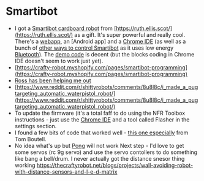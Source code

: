 # Smartibot
* I got a [Smartibot cardboard robot](https://www.kickstarter.com/projects/460355237/smartibot-the-worlds-first-ai-enabled-cardboard-ro) from [https://ruth.ellis.scot/](https://ruth.ellis.scot/) as a gift. It's super powerful and really cool. There's a [webapp](https://thecraftyrobot.github.io/smartibot_webpad/), an [Android app] and a [Chrome IDE](https://chrome.google.com/webstore/detail/espruino-web-ide/bleoifhkdalbjfbobjackfdifdneehpo?hl=en) (as well as a bunch of [other ways to control Smartibot](http://www.espruino.com/Quick+Start+BLE#smartibot) as it uses low energy [Bluetooth](https://www.espruino.com/Web%20Bluetooth)). The [demo code](http://www.espruino.com/Smartibot) is decent (but the blocks coding in Chrome IDE doesn't seem to work just yet). 
* [https://crafty-robot.myshopify.com/pages/smartibot-programming](https://crafty-robot.myshopify.com/pages/smartibot-programming)
* [Ross has been helping me out](https://twitter.com/rossatkin/status/1104817525882269699)
* [https://www.reddit.com/r/shittyrobots/comments/8u8l8c/i_made_a_pugtargeting_automatic_waterpistol_robot/](https://www.reddit.com/r/shittyrobots/comments/8u8l8c/i_made_a_pugtargeting_automatic_waterpistol_robot/)
* To update the firmware (it's a total faff to do using the NFR Toolbox instructions - just use the [Chrome IDE](https://chrome.google.com/webstore/detail/espruino-web-ide/bleoifhkdalbjfbobjackfdifdneehpo?hl=en) and a tool called Flasher in the settings section. 
* I found a few bits of code that worked well - [this one especially](https://raw.githubusercontent.com/boutell/smartibot-scripts/master/wake-wander-nap-repeat.js) from Tom Boutell. 
* No idea what's up but [Pong](https://crafty-robot.myshopify.com/blogs/projects/pong-with-the-smartibot-distance-sensors-and-led-matrix) will not work
Next step  - I'd love to get some servos (rc 9g servo) and use the servo contollers to do something like bang a bell/drum. 
  I never actually got the distance snesor thing working
  https://thecraftyrobot.net/blogs/projects/wall-avoiding-robot-with-distance-sensors-and-l-e-d-matrix
